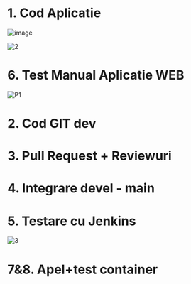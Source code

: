 # 1. Cod Aplicatie             

![image](https://github.com/ivchrisp/curs_vcgj_442D_animale/assets/97604083/cdcea032-afb3-4785-945d-3f8a66a3812d)

![2](https://github.com/ivchrisp/curs_vcgj_442D_animale/assets/97604083/98bbe98e-3e96-4fde-a667-28d1dc4413fb)



# 6. Test Manual Aplicatie WEB    


![P1](https://github.com/ivchrisp/curs_vcgj_442D_animale/assets/97604083/389e04bf-e753-4f44-8d35-478c0736f937)


# 2. Cod GIT dev          


# 3. Pull Request + Reviewuri       


# 4. Integrare devel - main       




# 5. Testare cu Jenkins        


![3](https://github.com/ivchrisp/curs_vcgj_442D_animale/assets/97604083/66b15021-28b0-4b07-b591-8d78f7e96b95)


# 7&8. Apel+test container      
